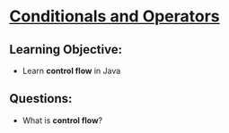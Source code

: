 # [Conditionals and Operators](https://login.codingdojo.com/m/315/9299/62838)

## Learning Objective:

- Learn __control flow__ in Java

## Questions:

- What is __control flow__?

